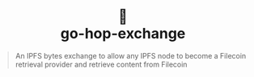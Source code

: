 <h1 align="center">
<br>
  🦗
<br>
go-hop-exchange
<br>
</h1>

> An IPFS bytes exchange to allow any IPFS node to become a Filecoin retrieval provider
> and retrieve content from Filecoin


